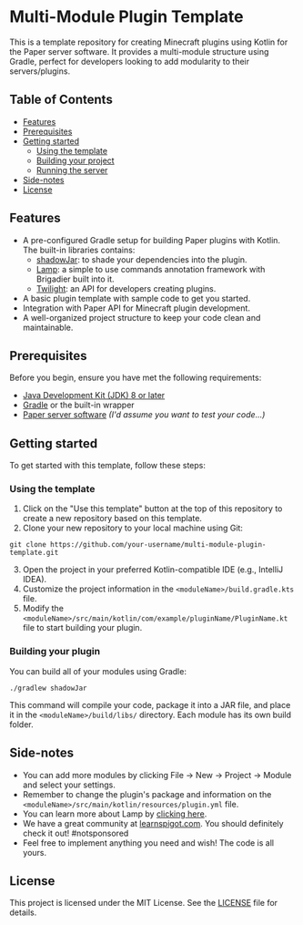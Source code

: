 # Multi-Module Plugin Template

This is a template repository for creating Minecraft plugins using Kotlin for the Paper server software. It provides a multi-module structure using Gradle,
perfect for developers looking to add modularity to their servers/plugins.

## Table of Contents

- [Features](#features)
- [Prerequisites](#prerequisites)
- [Getting started](#getting-started)
    - [Using the template](#using-the-template)
    - [Building your project](#building-your-plugin)
    - [Running the server](#running-the-server)
- [Side-notes](#side-notes)
- [License](#license)

## Features

- A pre-configured Gradle setup for building Paper plugins with Kotlin. The built-in libraries contains:
  - [shadowJar](https://github.com/johnrengelman/shadow): to shade your dependencies into the plugin.
  - [Lamp](https://github.com/Revxrsal/Lamp): a simple to use commands annotation framework with Brigadier built into it.
  - [Twilight](https://github.com/flytegg/twilight): an API for developers creating plugins.
- A basic plugin template with sample code to get you started.
- Integration with Paper API for Minecraft plugin development.
- A well-organized project structure to keep your code clean and maintainable.

## Prerequisites

Before you begin, ensure you have met the following requirements:

- [Java Development Kit (JDK) 8 or later](https://www.oracle.com/java/technologies/javase-downloads.html)
- [Gradle](https://gradle.org/install/) or the built-in wrapper
- [Paper server software](https://papermc.io/) _(I'd assume you want to test your code...)_

## Getting started

To get started with this template, follow these steps:

### Using the template

1. Click on the "Use this template" button at the top of this repository to create a new repository based on this template.
2. Clone your new repository to your local machine using Git:

```shell
git clone https://github.com/your-username/multi-module-plugin-template.git
```

3. Open the project in your preferred Kotlin-compatible IDE (e.g., IntelliJ IDEA).
4. Customize the project information in the `<moduleName>/build.gradle.kts` file.
5. Modify the `<moduleName>/src/main/kotlin/com/example/pluginName/PluginName.kt` file to start building your plugin.

### Building your plugin

You can build all of your modules using Gradle:

```shell
./gradlew shadowJar
```

This command will compile your code, package it into a JAR file, and place it in the `<moduleName>/build/libs/` directory.
Each module has its own build folder.

## Side-notes

- You can add more modules by clicking File → New → Project → Module and select your settings.
- Remember to change the plugin's package and information on the `<moduleName>/src/main/kotlin/resources/plugin.yml` file.
- You can learn more about Lamp by [clicking here](https://github.com/Revxrsal/Lamp/wiki).
- We have a great community at [learnspigot.com](https://learnspigot.com/). You should definitely check it out! #notsponsored
- Feel free to implement anything you need and wish! The code is all yours.

## License

This project is licensed under the MIT License. See the [LICENSE](LICENSE) file for details.
